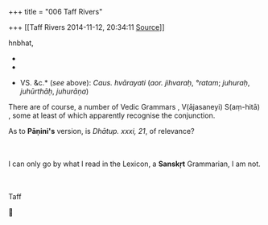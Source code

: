+++
title = "006 Taff Rivers"

+++
[[Taff Rivers	2014-11-12, 20:34:11 [Source](https://groups.google.com/g/samskrita/c/tqdR7De8_dk)]]



hnbhat,

*  
*

* VS. &c.* (*see* above): *Caus. hvārayati* (*aor. jihvaraḥ*, *°ratam*; *juhuraḥ*, *juhūrthāḥ*, *juhurāṇa*)

  

  

There are of course, a number of Vedic Grammars , V(ājasaneyi) S(aṃ-hitā) , some at least of which apparently recognise the conjunction.

As to **Pāṇini's** version, is *Dhātup. xxxi, 21*, of relevance?

　

I can only go by what I read in the Lexicon, a **Sanskṛt** Grammarian, I am not.

　

Taff



